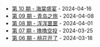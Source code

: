 * [第 10 期 - 海棠盛宴](https://thatdog.cn/posts/10-海棠盛宴) - 2024-04-16
* [第 09 期 - 青岛之旅](https://thatdog.cn/posts/09-青岛之旅) - 2024-04-08
* [第 08 期 - 浑浑噩噩](https://thatdog.cn/posts/08-浑浑噩噩) - 2024-04-01
* [第 07 期 - 撸撸空投](https://thatdog.cn/posts/07-撸撸空投) - 2024-03-25
* [第 06 期 - 桃花开了](https://thatdog.cn/posts/06-桃花开了) - 2024-03-18
